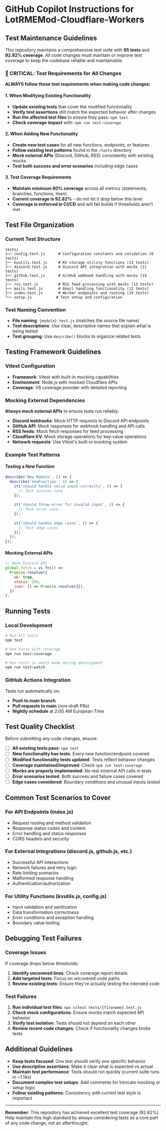 # GitHub Copilot Instructions for LotRMEMod-Cloudflare-Workers

## Test Maintenance Guidelines

This repository maintains a comprehensive test suite with **95 tests** and **92.82% coverage**. All code changes must maintain or improve test coverage to keep the codebase reliable and maintainable.

### 🚨 CRITICAL: Test Requirements for All Changes

**ALWAYS follow these test requirements when making code changes:**

#### 1. When Modifying Existing Functionality
- **Update existing tests** that cover the modified functionality
- **Verify test assertions** still match the expected behavior after changes
- **Run the affected test files** to ensure they pass: `npm test`
- **Check coverage impact** with: `npm run test:coverage`

#### 2. When Adding New Functionality
- **Create new test cases** for all new functions, endpoints, or features
- **Follow existing test patterns** found in the `/tests` directory
- **Mock external APIs** (Discord, GitHub, RSS) consistently with existing mocks
- **Test both success and error scenarios** including edge cases

#### 3. Test Coverage Requirements
- **Maintain minimum 80% coverage** across all metrics (statements, branches, functions, lines)
- **Current coverage is 92.82%** - do not let it drop below this level
- **Coverage is enforced in CI/CD** and will fail builds if thresholds aren't met

## Test File Organization

### Current Test Structure
```
tests/
├── config.test.js      # Configuration constants and validation (8 tests)
├── kvutils.test.js     # KV storage utility functions (13 tests)  
├── discord.test.js     # Discord API integration with mocks (11 tests)
├── github.test.js      # GitHub webhook handling with mocks (19 tests)
├── rss.test.js         # RSS feed processing with mocks (13 tests)
├── mails.test.js       # Email handling functionality (12 tests)
├── index.test.js       # Worker endpoints and routing (19 tests)
└── setup.js           # Test setup and configuration
```

### Test Naming Convention
- **File naming**: `{module}.test.js` (matches the source file name)
- **Test descriptions**: Use clear, descriptive names that explain what is being tested
- **Test grouping**: Use `describe()` blocks to organize related tests

## Testing Framework Guidelines

### Vitest Configuration
- **Framework**: Vitest with built-in mocking capabilities
- **Environment**: Node.js with mocked Cloudflare APIs
- **Coverage**: V8 coverage provider with detailed reporting

### Mocking External Dependencies
**Always mock external APIs** to ensure tests run reliably:
- **Discord webhooks**: Mock HTTP requests to Discord API endpoints
- **GitHub API**: Mock responses for webhook handling and API calls  
- **RSS feeds**: Mock fetch responses for feed processing
- **Cloudflare KV**: Mock storage operations for key-value operations
- **Network requests**: Use Vitest's built-in mocking system

### Example Test Patterns

#### Testing a New Function
```javascript
describe('New Module', () => {
  describe('newFunction', () => {
    it('should handle valid input correctly', () => {
      // Test success case
    });
    
    it('should throw error for invalid input', () => {
      // Test error case
    });
    
    it('should handle edge cases', () => {
      // Test edge cases
    });
  });
});
```

#### Mocking External APIs
```javascript
// Mock Discord API
global.fetch = vi.fn(() =>
  Promise.resolve({
    ok: true,
    status: 204,
    json: () => Promise.resolve({}),
  })
);
```

## Running Tests

### Local Development
```bash
# Run all tests
npm test

# Run tests with coverage
npm run test:coverage  

# Run tests in watch mode during development
npm run test:watch
```

### GitHub Actions Integration
Tests run automatically on:
- **Push to main branch**
- **Pull requests to main** (non-draft PRs)
- **Nightly schedule** at 2:00 AM European Time

## Test Quality Checklist

Before submitting any code changes, ensure:

- [ ] **All existing tests pass**: `npm test`
- [ ] **New functionality has tests**: Every new function/endpoint covered
- [ ] **Modified functionality tests updated**: Tests reflect behavior changes  
- [ ] **Coverage maintained/improved**: Check `npm run test:coverage`
- [ ] **Mocks are properly implemented**: No real external API calls in tests
- [ ] **Error scenarios tested**: Both success and failure cases covered
- [ ] **Edge cases considered**: Boundary conditions and unusual inputs tested

## Common Test Scenarios to Cover

### For API Endpoints (index.js)
- Request routing and method validation
- Response status codes and content
- Error handling and status responses
- CORS headers and security

### For External Integrations (discord.js, github.js, etc.)
- Successful API interactions
- Network failures and retry logic
- Rate limiting scenarios  
- Malformed response handling
- Authentication/authorization

### For Utility Functions (kvutils.js, config.js)
- Input validation and sanitization
- Data transformation correctness
- Error conditions and exception handling
- Boundary value testing

## Debugging Test Failures

### Coverage Issues
If coverage drops below thresholds:
1. **Identify uncovered lines**: Check coverage report details
2. **Add targeted tests**: Focus on uncovered code paths
3. **Review existing tests**: Ensure they're actually testing the intended code

### Test Failures
1. **Run individual test files**: `npx vitest tests/{filename}.test.js`
2. **Check mock configurations**: Ensure mocks match expected API behavior
3. **Verify test isolation**: Tests should not depend on each other
4. **Review recent code changes**: Check if functionality changes broke tests

## Additional Guidelines

- **Keep tests focused**: One test should verify one specific behavior
- **Use descriptive assertions**: Make it clear what is expected vs actual
- **Maintain test performance**: Tests should run quickly (current suite runs in ~1.14s)
- **Document complex test setups**: Add comments for intricate mocking or setup logic
- **Follow existing patterns**: Consistency with current test style is important

---

**Remember**: This repository has achieved excellent test coverage (92.82%). Help maintain this high standard by always considering tests as a core part of any code change, not an afterthought.